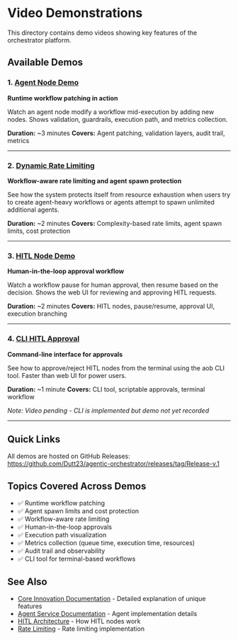 # Video Demonstrations

This directory contains demo videos showing key features of the orchestrator platform.

## Available Demos

### 1. [Agent Node Demo](./agent-node-demo.md)
**Runtime workflow patching in action**

Watch an agent node modify a workflow mid-execution by adding new nodes. Shows validation, guardrails, execution path, and metrics collection.

**Duration:** ~3 minutes
**Covers:** Agent patching, validation layers, audit trail, metrics

---

### 2. [Dynamic Rate Limiting](./dynamic-rate-limiting.md)
**Workflow-aware rate limiting and agent spawn protection**

See how the system protects itself from resource exhaustion when users try to create agent-heavy workflows or agents attempt to spawn unlimited additional agents.

**Duration:** ~2 minutes
**Covers:** Complexity-based rate limits, agent spawn limits, cost protection

---

### 3. [HITL Node Demo](./hitl-node-demo.md)
**Human-in-the-loop approval workflow**

Watch a workflow pause for human approval, then resume based on the decision. Shows the web UI for reviewing and approving HITL requests.

**Duration:** ~2 minutes
**Covers:** HITL nodes, pause/resume, approval UI, execution branching

---

### 4. [CLI HITL Approval](./cli-approval-hitl.md)
**Command-line interface for approvals**

See how to approve/reject HITL nodes from the terminal using the aob CLI tool. Faster than web UI for power users.

**Duration:** ~1 minute
**Covers:** CLI tool, scriptable approvals, terminal workflow

_Note: Video pending - CLI is implemented but demo not yet recorded_

---

## Quick Links

All demos are hosted on GitHub Releases:
https://github.com/Dutt23/agentic-orchestrator/releases/tag/Release-v.1

## Topics Covered Across Demos

- ✅ Runtime workflow patching
- ✅ Agent spawn limits and cost protection
- ✅ Workflow-aware rate limiting
- ✅ Human-in-the-loop approvals
- ✅ Execution path visualization
- ✅ Metrics collection (queue time, execution time, resources)
- ✅ Audit trail and observability
- ✅ CLI tool for terminal-based workflows

## See Also

- [Core Innovation Documentation](../submission_doc/innovation/UNIQUENESS.md) - Detailed explanation of unique features
- [Agent Service Documentation](../cmd/agent-runner-py/docs/AGENT_SERVICE.md) - Agent implementation details
- [HITL Architecture](../cmd/hitl-worker/README.md) - How HITL nodes work
- [Rate Limiting](../submission_doc/technical/RATE_LIMITING.md) - Rate limiting implementation
